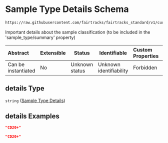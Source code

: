 # Sample Type Details Schema

```txt
https://raw.githubusercontent.com/fairtracks/fairtracks_standard/v1/current/json/schema/fairtracks_sample.schema.json#/properties/sample_type/properties/details
```

Important details about the sample classification (to be included in the 'sample_type/summary' property)


| Abstract            | Extensible | Status         | Identifiable            | Custom Properties | Additional Properties | Access Restrictions | Defined In                                                                                             |
| :------------------ | ---------- | -------------- | ----------------------- | :---------------- | --------------------- | ------------------- | ------------------------------------------------------------------------------------------------------ |
| Can be instantiated | No         | Unknown status | Unknown identifiability | Forbidden         | Allowed               | none                | [fairtracks_sample.schema.json\*](../json/schema/fairtracks_sample.schema.json "open original schema") |

## details Type

`string` ([Sample Type Details](fairtracks_sample-properties-sample-type-properties-sample-type-details.md))

## details Examples

```json
"CD20+"
```

```json
"CD20+"
```
